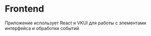 # Frontend

Приложение использует React и VKUI для работы с элементами интерфейса и обработки событий